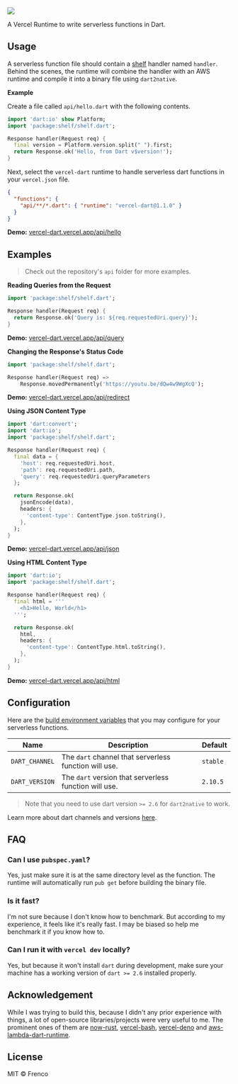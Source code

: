 <img align="center" src="https://raw.githubusercontent.com/frencojobs/vercel-dart/main/.github/cover.png" />

A Vercel Runtime to write serverless functions in Dart.

## Usage

A serverless function file should contain a [shelf](https://pub.dev/packages/shelf) handler named `handler`. Behind the scenes, the runtime will combine the handler with an AWS runtime and compile it into a binary file using `dart2native`.

**Example**

Create a file called `api/hello.dart` with the following contents.

```dart
import 'dart:io' show Platform;
import 'package:shelf/shelf.dart';

Response handler(Request req) {
  final version = Platform.version.split(" ").first;
  return Response.ok('Hello, from Dart v$version!');
}
```

Next, select the `vercel-dart` runtime to handle serverless dart functions in your `vercel.json` file.

```json
{
  "functions": {
    "api/**/*.dart": { "runtime": "vercel-dart@1.1.0" }
  }
}
```
**Demo:** [vercel-dart.vercel.app/api/hello](https://vercel-dart.vercel.app/api/hello)

## Examples

> Check out the repository's `api` folder for more examples.

**Reading Queries from the Request**

```dart
import 'package:shelf/shelf.dart';

Response handler(Request req) {
  return Response.ok('Query is: ${req.requestedUri.query}');
}
```
**Demo:** [vercel-dart.vercel.app/api/query](https://vercel-dart.vercel.app/api/query?hello=world)

**Changing the Response's Status Code**

```dart
import 'package:shelf/shelf.dart';

Response handler(Request req) =>
    Response.movedPermanently('https://youtu.be/dQw4w9WgXcQ');
```
**Demo:** [vercel-dart.vercel.app/api/redirect](https://vercel-dart.vercel.app/api/redirect)

**Using JSON Content Type**

```dart
import 'dart:convert';
import 'dart:io';
import 'package:shelf/shelf.dart';

Response handler(Request req) {
  final data = {
    'host': req.requestedUri.host,
    'path': req.requestedUri.path,
    'query': req.requestedUri.queryParameters
  };

  return Response.ok(
    jsonEncode(data),
    headers: {
      'content-type': ContentType.json.toString(),
    },
  );
}
```
**Demo:** [vercel-dart.vercel.app/api/json](https://vercel-dart.vercel.app/api/json)

**Using HTML Content Type**

```dart
import 'dart:io';
import 'package:shelf/shelf.dart';

Response handler(Request req) {
  final html = '''
    <h1>Hello, World</h1>
  ''';

  return Response.ok(
    html,
    headers: {
      'content-type': ContentType.html.toString(),
    },
  );
}
```
**Demo:** [vercel-dart.vercel.app/api/html](https://vercel-dart.vercel.app/api/html)

## Configuration

Here are the [build environment
variables](https://vercel.com/docs/configuration#project/build-env) that you
may configure for your serverless functions.

| Name           | Description                                           | Default  |
|----------------|-------------------------------------------------------|----------|
| `DART_CHANNEL` | The `dart` channel that serverless function will use. | `stable` |
| `DART_VERSION` | The `dart` version that serverless function will use. | `2.10.5` |

> Note that you need to use dart version `>= 2.6` for `dart2native` to work.

Learn more about dart channels and versions [here](https://dart.dev/tools/sdk/archive).

## FAQ

### Can I use `pubspec.yaml`?

Yes, just make sure it is at the same directory level as the function. The runtime will automatically run `pub get` before building the binary file.

### Is it fast?

I'm not sure because I don't know how to benchmark. But according to my experience, it feels like it's really fast. I may be biased so help me benchmark it if you know how to.

### Can I run it with `vercel dev` locally?

Yes, but because it won't install `dart` during development, make sure your machine has a working version of `dart >= 2.6` installed properly.

## Acknowledgement

While I was trying to build this, because I didn't any prior experience with things, a lot of open-source libraries/projects were very useful to me. The prominent ones of them are [now-rust](https://github.com/mike-engel/now-rust), [vercel-bash](https://github.com/importpw/vercel-bash), [vercel-deno](https://github.com/TooTallNate/vercel-deno) and [aws-lambda-dart-runtime](https://github.com/awslabs/aws-lambda-dart-runtime).

## License

MIT © Frenco
